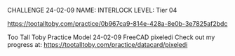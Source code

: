 CHALLENGE 24-02-09
NAME: INTERLOCK
LEVEL: Tier 04

https://tootalltoby.com/practice/0b967ca9-814e-428a-8e0b-3e7825af2bdc

Too Tall Toby Practice Model 24-02-09 FreeCAD pixeledi
Check out my progress at: https://tootalltoby.com/practice/datacard/pixeledi
